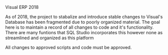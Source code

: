 Visual ERP 2018 

As of 2018, the project to stabalize and introduce stable changes to Visual's Database has been fragmented due to poorly organized material. The goal
here is to maintain a record of all changes to code and it's functionality. There are many funtions that SQL Studio incorporates this however none
as streamlined and organized as this platform


All changes to approved scripts and code must be approved. 
